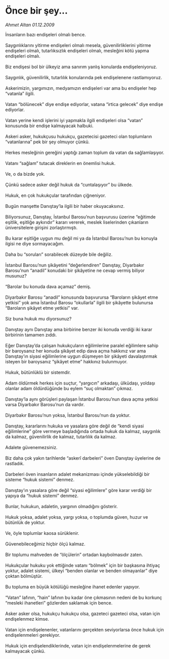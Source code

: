 # Önce bir şey...

*Ahmet Altan 01.12.2009*

<div class="taraf_structure_2col_1zq">
<div class="margen_n">



 <p>İnsanların bazı endişeleri olmalı bence. <br/><br/>Saygınlıklarını yitirme endişeleri olmalı mesela, güvenilirliklerini yitirme endişeleri olmalı, tutarlıksızlık endişeleri olmalı, mesleğini kötü yapma endişeleri olmalı. <br/><br/>Biz endişesi bol bir ülkeyiz ama sanırım yanlış konularda endişeleniyoruz. <br/><br/>Saygınlık, güvenilirlik, tutarlılık konularında pek endişelenene rastlamıyoruz. <br/><br/>Askerimizin, yargımızın, medyamızın endişeleri var ama bu endişeler hep “vatanla” ilgili. <br/><br/>Vatan “bölünecek” diye endişe ediyorlar, vatana “irtica gelecek” diye endişe ediyorlar. <br/><br/>Vatan yerine kendi işlerini iyi yapmakla ilgili endişeleri olsa “vatan” konusunda bir endişe kalmayacak halbuki. <br/><br/>Askeri asker, hukukçusu hukukçu, gazetecisi gazeteci olan toplumların “vatanlarına” pek bir şey olmuyor çünkü. <br/><br/>Herkes mesleğinin gereğini yaptığı zaman toplum da vatan da sağlamlaşıyor. <br/><br/>Vatanı “sağlam” tutacak direklerin en önemlisi hukuk. <br/><br/>Ve, o da bizde yok. <br/><br/>Çünkü sadece asker değil hukuk da “cuntalaşıyor” bu ülkede. <br/><br/>Hukuk, en çok hukukçular tarafından çiğneniyor. <br/><br/>Bugün manşette Danıştay’la ilgili bir haber okuyacaksınız. <br/><br/>Biliyorsunuz, Danıştay, İstanbul Barosu’nun başvurusu üzerine “eğitimde eşitlik, eşitliğe aykırıdır” kararı vererek, meslek liselerinden çıkanların üniversitelere girişini zorlaştırmıştı. <br/><br/>Bu karar eşitliğe uygun mu değil mi ya da İstanbul Barosu’nun bu konuyla ilgisi ne diye sormayacağım. <br/><br/>Daha bu “soruları” sorabilecek düzeyde bile değiliz. <br/><br/>İstanbul Barosu’nun şikâyetini “değerlendiren” Danıştay, Diyarbakır Barosu’nun “anadil” konudaki bir şikâyetine ne cevap vermiş biliyor musunuz? <br/><br/>“Barolar bu konuda dava açamaz” demiş. <br/><br/>Diyarbakır Barosu “anadil” konusunda başvurursa “Baroların şikâyet etme yetkisi” yok ama İstanbul Barosu “okullarla” ilgili bir şikâyette bulunursa “Baroların şikâyet etme yetkisi” var. <br/><br/>Siz buna hukuk mu diyorsunuz? <br/><br/>Danıştay aynı Danıştay ama birbirine benzer iki konuda verdiği iki karar birbirinin tamamen zıddı. <br/><br/>Eğer Danıştay’da çalışan hukukçuların eğilimlerine paralel eğilimlere sahip bir baroysanız her konuda şikâyet edip dava açma hakkınız var ama Danıştay’ın siyasi eğilimlerine uygun düşmeyen bir şikâyeti davalaştırmak isteyen bir baroysanız “şikâyet etme” hakkınız bulunmuyor. <br/><br/>Hukuk, bütünlüklü bir sistemdir. <br/><br/>Adam öldürmek herkes için suçtur, “yargıcın” arkadaşı, ülküdaşı, yoldaşı olanlar adam öldürdüğünde bu eylem “suç olmaktan” çıkmaz. <br/><br/>Danıştay’la aynı görüşleri paylaşan İstanbul Barosu’nun dava açma yetkisi varsa Diyarbakır Barosu’nun da vardır. <br/><br/>Diyarbakır Barosu’nun yoksa, İstanbul Barosu’nun da yoktur. <br/><br/>Danıştay, kararlarını hukuka ve yasalara göre değil de “kendi siyasi eğilimlerine” göre vermeye başladığında ortada hukuk da kalmaz, saygınlık da kalmaz, güvenilirlik de kalmaz, tutarlılık da kalmaz. <br/><br/>Adalete güvenemezsiniz. <br/><br/>Biz daha çok yakın tarihlerde “askerî darbeleri” öven Danıştay üyelerine de rastladık. <br/><br/>Darbeleri öven insanların adalet mekanizması içinde yükselebildiği bir sisteme “hukuk sistemi” denmez. <br/><br/>Danıştay’ın yasalara göre değil “siyasi eğilimlere” göre karar verdiği bir yapıya da “hukuk sistemi” denmez. <br/><br/>Bunlar, hukukun, adaletin, yargının olmadığını gösterir. <br/><br/>Hukuk yoksa, adalet yoksa, yargı yoksa, o toplumda güven, huzur ve bütünlük de yoktur. <br/><br/>Ve, öyle toplumlar kaosa sürüklenir. <br/><br/>Güvenebileceğimiz hiçbir ölçü kalmaz. <br/><br/>Bir toplumu mahveden de “ölçülerin” ortadan kaybolmasıdır zaten. <br/><br/>Hukukçular hukuku yok ettiğinde vatanı “bölmek” için bir başkasına ihtiyaç yoktur, adalet sistemi, ülkeyi “benden olanlar ve benden olmayanlar” diye çoktan bölmüştür. <br/><br/>Bu topluma en büyük kötülüğü mesleğine ihanet edenler yapıyor. <br/><br/>“Vatan” lafının, “hain” lafının bu kadar öne çıkmasının nedeni de bu korkunç “mesleki ihanetleri” gözlerden saklamak için bence. <br/><br/>Asker asker olsa, hukukçu hukukçu olsa, gazeteci gazeteci olsa, vatan için endişelenmez kimse. <br/><br/>Vatan için endişelenenler, vatanlarını gerçekten seviyorlarsa önce hukuk için endişelenmeleri gerekiyor. <br/><br/>Hukuk için endişelendiklerinde, vatan için endişelenmelerine de gerek kalmayacak çünkü.</p>
<br/>
<br/>
<br/>



<br/>


<div id="taraf_not">
</div>

</div>


</div>
